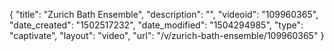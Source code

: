 {
    "title": "Zurich Bath Ensemble",
    "description": "",
    "videoid": "109960365",
    "date_created": "1502517232",
    "date_modified": "1504294985",
    "type": "captivate",
    "layout": "video",
    "url": "\/v\/zurich-bath-ensemble\/109960365"
}